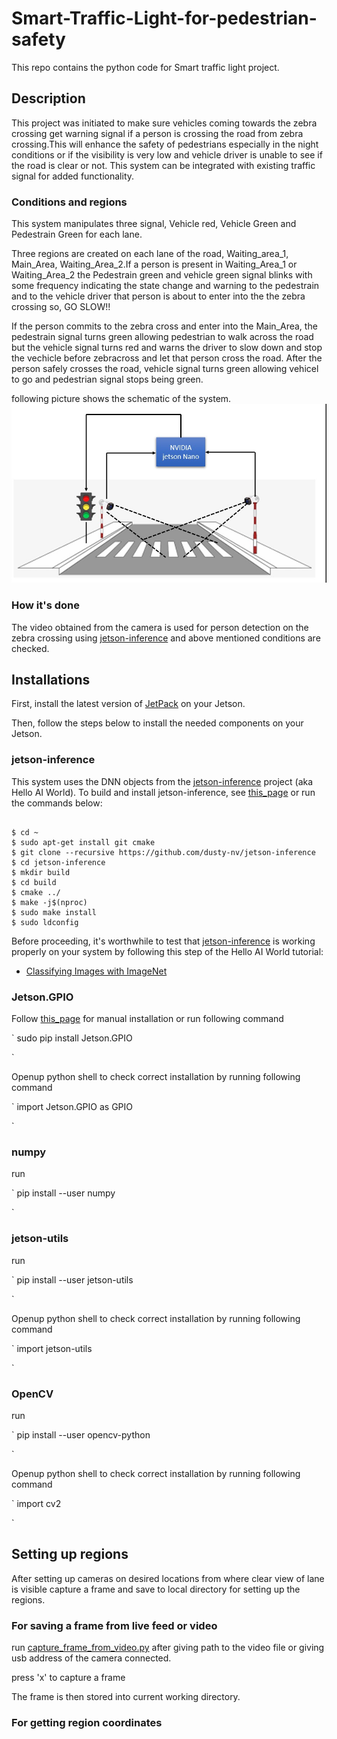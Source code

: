 # Smart-Traffic-Light-for-pedestrian-safety
This repo contains the python code for Smart traffic light project.

## Description
This project was initiated to make sure vehicles coming towards the zebra crossing get warning signal if a person is crossing the road from zebra crossing.This will enhance the safety of pedestrians especially in the night conditions or if the visibility is very low and vehicle driver is unable to see if the road is clear or not. This system can be integrated with existing traffic signal for added functionality.


### Conditions and regions
This system manipulates three signal, Vehicle red, Vehicle Green and Pedestrain Green for each lane.

Three regions are created on each lane of the road, Waiting_area_1, Main_Area, Waiting_Area_2.If a person is present in Waiting_Area_1 or Waiting_Area_2 the Pedestrain green and vehicle green signal blinks with some frequency indicating the state change and warning to the pedestrain and to the vehicle driver that person is about to enter into the the zebra crossing so, GO SLOW!!

If the person commits to the zebra cross and enter into the Main_Area, the pedestrain signal turns green allowing pedestrian to walk across the road but the vehicle signal turns red and warns the driver to slow down and stop the vechicle before zebracross and let that person cross the road. After the person safely crosses the road, vehicle signal turns green allowing vehicel to go and pedestrian signal stops being green.

following picture shows the schematic of the system.
![schematic](setup.jpg)

### How it's done
The video obtained from the camera is used for person detection on the zebra crossing using [jetson-inference](https://github.com/dusty-nv/jetson-inference) and above mentioned conditions are checked.


## Installations
First, install the latest version of [JetPack](https://developer.nvidia.com/embedded/jetpack) on your Jetson.

Then, follow the steps below to install the needed components on your Jetson.

### jetson-inference

This system uses the DNN objects from the [jetson-inference](https://github.com/dusty-nv/jetson-inference) project (aka Hello AI World). To build and install jetson-inference, see [this_page](https://github.com/dusty-nv/jetson-inference/blob/master/docs/building-repo-2.md) or run the commands below:

```

$ cd ~
$ sudo apt-get install git cmake
$ git clone --recursive https://github.com/dusty-nv/jetson-inference
$ cd jetson-inference
$ mkdir build
$ cd build
$ cmake ../
$ make -j$(nproc)
$ sudo make install
$ sudo ldconfig

```
Before proceeding, it's worthwhile to test that [jetson-inference](https://github.com/dusty-nv/jetson-inference)  is working properly on your system by following this step of the Hello AI World tutorial:

* [Classifying Images with ImageNet](https://github.com/dusty-nv/jetson-inference/blob/master/docs/imagenet-console-2.md)


### Jetson.GPIO

Follow [this_page](https://pypi.org/project/Jetson.GPIO/#:~:text=In%20order%20to%20use%20the,to%20the%20newly%20created%20group.&text=Install%20custom%20udev%20rules%20by%20copying%20the%2099%2Dgpio.) for manual installation or run following command

`
sudo pip install Jetson.GPIO

`

Openup python shell to check correct installation by running following command

`
import Jetson.GPIO as GPIO

`

### numpy

run 

`
pip install --user numpy

`

### jetson-utils

run 

`
pip install --user jetson-utils

`

Openup python shell to check correct installation by running following command

`
import jetson-utils

`

### OpenCV

run

`
pip install --user opencv-python

`

Openup python shell to check correct installation by running following command

`
import cv2

`

## Setting up regions

After setting up cameras on desired locations from where clear view of lane is visible capture a frame and save to local directory for setting up the regions.

### For saving a frame from live feed or video 

run [capture_frame_from_video.py](https://github.com/patweatharva/Smart-Traffic-Light-for-pedestrian-safety/blob/main/capture_frame_from_video.py) after giving path to the video file or giving usb address of the camera connected.

press 'x' to capture a frame

The frame is then stored into current working directory.

### For getting region coordinates




